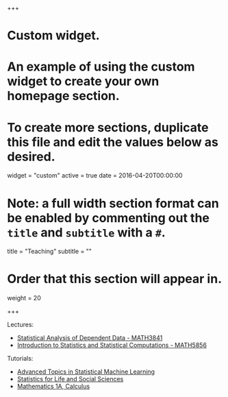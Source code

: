 +++
# Custom widget.
# An example of using the custom widget to create your own homepage section.
# To create more sections, duplicate this file and edit the values below as desired.
widget = "custom"
active = true
date = 2016-04-20T00:00:00

# Note: a full width section format can be enabled by commenting out the `title` and `subtitle` with a `#`.
title = "Teaching"
subtitle = ""

# Order that this section will appear in.
weight = 20

+++

Lectures:

- [Statistical Analysis of Dependent Data - MATH3841](http://legacy.handbook.unsw.edu.au/undergraduate/courses/2018/MATH3841.html) 
- [Introduction to Statistics and Statistical Computations - MATH5856](https://www.handbook.unsw.edu.au/postgraduate/courses/2019/math5856/) 

Tutorials:

- [Advanced Topics in Statistical Machine Learning](http://legacy.handbook.unsw.edu.au/postgraduate/courses/2017/COMP9418.html) 
- [Statistics for Life and Social Sciences](https://www.handbook.unsw.edu.au/undergraduate/courses/2019/MATH1041/)
- [Mathematics 1A, Calculus](https://www.handbook.unsw.edu.au/undergraduate/courses/2019/MATH1131/?q=MATH1131&ct=all)
